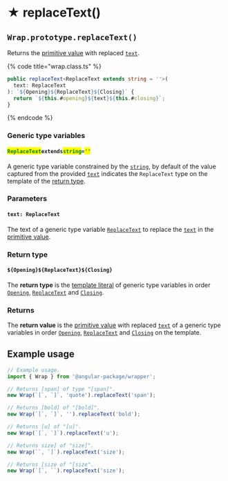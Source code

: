 # ★ replaceText()

## `Wrap.prototype.replaceText()`

Returns the [primitive value](valueof.md) with replaced [`text`](../../accessors/text.md).

{% code title="wrap.class.ts" %}
```typescript
public replaceText<ReplaceText extends string = ''>(
  text: ReplaceText
): `${Opening}${ReplaceText}${Closing}` {
  return `${this.#opening}${text}${this.#closing}`;
}
```
{% endcode %}

### Generic type variables

#### <mark style="color:green;">**`ReplaceText`**</mark>**`extends`**<mark style="color:green;">**`string`**</mark>**`=`**<mark style="color:green;">**`''`**</mark>

A generic type variable constrained by the [`string`](https://www.typescriptlang.org/docs/handbook/basic-types.html#string), by default of the value captured from the provided [`text`](replacetext.md#text-replacetext) indicates the `ReplaceText` type on the template of the [return type](replacetext.md#return-type).

### Parameters

#### `text: ReplaceText`

The text of a generic type variable [`ReplaceText`](replacetext.md#replacetext-extends-string) to replace the [`text`](../../accessors/text.md) in the [primitive value](valueof.md).

### Return type

#### `${Opening}${ReplaceText}${Closing}`

The **return type** is the [template literal](https://www.typescriptlang.org/docs/handbook/2/template-literal-types.html) of generic type variables in order [`Opening`](../../generic-type-variables.md#wrap-opening), [`ReplaceText`](replacetext.md#replacetextextendsstring) and [`Closing`](../../generic-type-variables.md#wrap-closing).&#x20;

### Returns

The **return value** is the [primitive value](valueof.md) with replaced [`text`](../../accessors/text.md) of a generic type variables in order [`Opening`](../../generic-type-variables.md#wrap-opening), [`ReplaceText`](replacetext.md#replacetextextendsstring) and [`Closing`](../../generic-type-variables.md#wrap-closing) on the template.

## Example usage

```typescript
// Example usage.
import { Wrap } from '@angular-package/wrapper';

// Returns [span] of type "[span]".
new Wrap(`[`, `]`, 'quote').replaceText('span');

// Returns [bold] of "[bold]".
new Wrap(`[`, `]`, '').replaceText('bold');

// Returns [u] of "[u]".
new Wrap(`[`, `]`).replaceText('u');

// Returns size] of "size]".
new Wrap(``, `]`).replaceText('size');

// Returns [size of "[size".
new Wrap(`[`, ``).replaceText('size');
```
